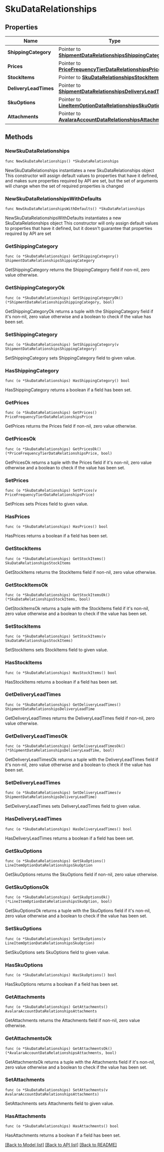 # SkuDataRelationships

## Properties

Name | Type | Description | Notes
------------ | ------------- | ------------- | -------------
**ShippingCategory** | Pointer to [**ShipmentDataRelationshipsShippingCategory**](ShipmentDataRelationshipsShippingCategory.md) |  | [optional] 
**Prices** | Pointer to [**PriceFrequencyTierDataRelationshipsPrice**](PriceFrequencyTierDataRelationshipsPrice.md) |  | [optional] 
**StockItems** | Pointer to [**SkuDataRelationshipsStockItems**](SkuDataRelationshipsStockItems.md) |  | [optional] 
**DeliveryLeadTimes** | Pointer to [**ShipmentDataRelationshipsDeliveryLeadTime**](ShipmentDataRelationshipsDeliveryLeadTime.md) |  | [optional] 
**SkuOptions** | Pointer to [**LineItemOptionDataRelationshipsSkuOption**](LineItemOptionDataRelationshipsSkuOption.md) |  | [optional] 
**Attachments** | Pointer to [**AvalaraAccountDataRelationshipsAttachments**](AvalaraAccountDataRelationshipsAttachments.md) |  | [optional] 

## Methods

### NewSkuDataRelationships

`func NewSkuDataRelationships() *SkuDataRelationships`

NewSkuDataRelationships instantiates a new SkuDataRelationships object
This constructor will assign default values to properties that have it defined,
and makes sure properties required by API are set, but the set of arguments
will change when the set of required properties is changed

### NewSkuDataRelationshipsWithDefaults

`func NewSkuDataRelationshipsWithDefaults() *SkuDataRelationships`

NewSkuDataRelationshipsWithDefaults instantiates a new SkuDataRelationships object
This constructor will only assign default values to properties that have it defined,
but it doesn't guarantee that properties required by API are set

### GetShippingCategory

`func (o *SkuDataRelationships) GetShippingCategory() ShipmentDataRelationshipsShippingCategory`

GetShippingCategory returns the ShippingCategory field if non-nil, zero value otherwise.

### GetShippingCategoryOk

`func (o *SkuDataRelationships) GetShippingCategoryOk() (*ShipmentDataRelationshipsShippingCategory, bool)`

GetShippingCategoryOk returns a tuple with the ShippingCategory field if it's non-nil, zero value otherwise
and a boolean to check if the value has been set.

### SetShippingCategory

`func (o *SkuDataRelationships) SetShippingCategory(v ShipmentDataRelationshipsShippingCategory)`

SetShippingCategory sets ShippingCategory field to given value.

### HasShippingCategory

`func (o *SkuDataRelationships) HasShippingCategory() bool`

HasShippingCategory returns a boolean if a field has been set.

### GetPrices

`func (o *SkuDataRelationships) GetPrices() PriceFrequencyTierDataRelationshipsPrice`

GetPrices returns the Prices field if non-nil, zero value otherwise.

### GetPricesOk

`func (o *SkuDataRelationships) GetPricesOk() (*PriceFrequencyTierDataRelationshipsPrice, bool)`

GetPricesOk returns a tuple with the Prices field if it's non-nil, zero value otherwise
and a boolean to check if the value has been set.

### SetPrices

`func (o *SkuDataRelationships) SetPrices(v PriceFrequencyTierDataRelationshipsPrice)`

SetPrices sets Prices field to given value.

### HasPrices

`func (o *SkuDataRelationships) HasPrices() bool`

HasPrices returns a boolean if a field has been set.

### GetStockItems

`func (o *SkuDataRelationships) GetStockItems() SkuDataRelationshipsStockItems`

GetStockItems returns the StockItems field if non-nil, zero value otherwise.

### GetStockItemsOk

`func (o *SkuDataRelationships) GetStockItemsOk() (*SkuDataRelationshipsStockItems, bool)`

GetStockItemsOk returns a tuple with the StockItems field if it's non-nil, zero value otherwise
and a boolean to check if the value has been set.

### SetStockItems

`func (o *SkuDataRelationships) SetStockItems(v SkuDataRelationshipsStockItems)`

SetStockItems sets StockItems field to given value.

### HasStockItems

`func (o *SkuDataRelationships) HasStockItems() bool`

HasStockItems returns a boolean if a field has been set.

### GetDeliveryLeadTimes

`func (o *SkuDataRelationships) GetDeliveryLeadTimes() ShipmentDataRelationshipsDeliveryLeadTime`

GetDeliveryLeadTimes returns the DeliveryLeadTimes field if non-nil, zero value otherwise.

### GetDeliveryLeadTimesOk

`func (o *SkuDataRelationships) GetDeliveryLeadTimesOk() (*ShipmentDataRelationshipsDeliveryLeadTime, bool)`

GetDeliveryLeadTimesOk returns a tuple with the DeliveryLeadTimes field if it's non-nil, zero value otherwise
and a boolean to check if the value has been set.

### SetDeliveryLeadTimes

`func (o *SkuDataRelationships) SetDeliveryLeadTimes(v ShipmentDataRelationshipsDeliveryLeadTime)`

SetDeliveryLeadTimes sets DeliveryLeadTimes field to given value.

### HasDeliveryLeadTimes

`func (o *SkuDataRelationships) HasDeliveryLeadTimes() bool`

HasDeliveryLeadTimes returns a boolean if a field has been set.

### GetSkuOptions

`func (o *SkuDataRelationships) GetSkuOptions() LineItemOptionDataRelationshipsSkuOption`

GetSkuOptions returns the SkuOptions field if non-nil, zero value otherwise.

### GetSkuOptionsOk

`func (o *SkuDataRelationships) GetSkuOptionsOk() (*LineItemOptionDataRelationshipsSkuOption, bool)`

GetSkuOptionsOk returns a tuple with the SkuOptions field if it's non-nil, zero value otherwise
and a boolean to check if the value has been set.

### SetSkuOptions

`func (o *SkuDataRelationships) SetSkuOptions(v LineItemOptionDataRelationshipsSkuOption)`

SetSkuOptions sets SkuOptions field to given value.

### HasSkuOptions

`func (o *SkuDataRelationships) HasSkuOptions() bool`

HasSkuOptions returns a boolean if a field has been set.

### GetAttachments

`func (o *SkuDataRelationships) GetAttachments() AvalaraAccountDataRelationshipsAttachments`

GetAttachments returns the Attachments field if non-nil, zero value otherwise.

### GetAttachmentsOk

`func (o *SkuDataRelationships) GetAttachmentsOk() (*AvalaraAccountDataRelationshipsAttachments, bool)`

GetAttachmentsOk returns a tuple with the Attachments field if it's non-nil, zero value otherwise
and a boolean to check if the value has been set.

### SetAttachments

`func (o *SkuDataRelationships) SetAttachments(v AvalaraAccountDataRelationshipsAttachments)`

SetAttachments sets Attachments field to given value.

### HasAttachments

`func (o *SkuDataRelationships) HasAttachments() bool`

HasAttachments returns a boolean if a field has been set.


[[Back to Model list]](../README.md#documentation-for-models) [[Back to API list]](../README.md#documentation-for-api-endpoints) [[Back to README]](../README.md)



